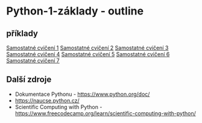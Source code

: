 # Python-1-základy - outline

## příklady

[Samostatné cvičení 1](./Samostatn%C3%A9%20cvi%C4%8Den%C3%AD%201/README.md)
[Samostatné cvičení 2](./Samostatn%C3%A9%20cvi%C4%8Den%C3%AD%202/README.md)
[Samostatné cvičení 3](./Samostatn%C3%A9%20cvi%C4%8Den%C3%AD%203/README.md)
[Samostatné cvičení 4](./Samostatn%C3%A9%20cvi%C4%8Den%C3%AD%204/README.md)
[Samostatné cvičení 5](./Samostatn%C3%A9%20cvi%C4%8Den%C3%AD%205/README.md)
[Samostatné cvičení 6](./Samostatn%C3%A9%20cvi%C4%8Den%C3%AD%206/README.md)
[Samostatné cvičení 7](./Samostatn%C3%A9%20cvi%C4%8Den%C3%AD%207/README.md)

## Další zdroje
- Dokumentace Pythonu - https://www.python.org/doc/
- https://naucse.python.cz/
- Scientific Computing with Python - https://www.freecodecamp.org/learn/scientific-computing-with-python/
